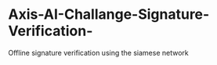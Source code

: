 # Axis-AI-Challange-Signature-Verification-
Offline signature verification using the siamese network
